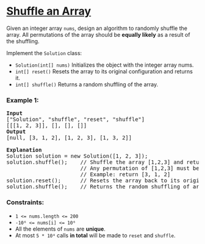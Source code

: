 # [Shuffle an Array](https://leetcode.com/problems/shuffle-an-array/)

Given an integer array `nums`, design an algorithm to randomly shuffle the array. All permutations of the array should be **equally likely** as a result of the shuffling.

Implement the `Solution` class:

- `Solution(int[] nums)` Initializes the object with the integer array nums.
- `int[] reset()` Resets the array to its original configuration and returns it.
- `int[] shuffle()` Returns a random shuffling of the array.
 

### Example 1:
<pre>
<b>Input</b>
["Solution", "shuffle", "reset", "shuffle"]
[[[1, 2, 3]], [], [], []]
<b>Output</b>
[null, [3, 1, 2], [1, 2, 3], [1, 3, 2]]

<b>Explanation</b>
Solution solution = new Solution([1, 2, 3]);
solution.shuffle();    // Shuffle the array [1,2,3] and return its result.
                       // Any permutation of [1,2,3] must be equally likely to be returned.
                       // Example: return [3, 1, 2]
solution.reset();      // Resets the array back to its original configuration [1,2,3]. Return [1, 2, 3]
solution.shuffle();    // Returns the random shuffling of array [1,2,3]. Example: return [1, 3, 2]
</pre>
 

### Constraints:

- `1 <= nums.length <= 200`
- `-10⁶ <= nums[i] <= 10⁶`
- All the elements of `nums` are **unique**.
- At most `5 * 10⁴` calls **in total** will be made to `reset` and `shuffle`.
